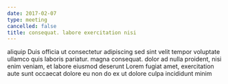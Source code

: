 ```yaml
---
date: 2017-02-07
type: meeting
cancelled: false
title: consequat. labore exercitation nisi
---
```

aliquip Duis officia ut consectetur adipiscing sed sint velit tempor voluptate ullamco quis laboris pariatur. magna consequat. dolor ad nulla proident, nisi enim veniam, et labore eiusmod deserunt Lorem fugiat amet, exercitation aute sunt occaecat dolore eu non do ex ut dolore culpa incididunt minim